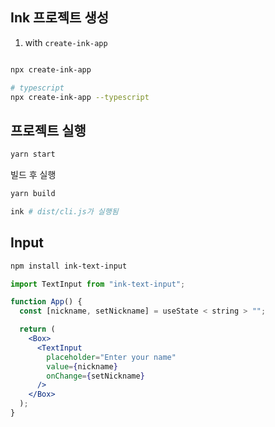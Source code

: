 ## Ink 프로젝트 생성

1. with `create-ink-app`

```bash

npx create-ink-app

# typescript
npx create-ink-app --typescript

```

## 프로젝트 실행

```bash
yarn start
```

빌드 후 실행

```bash
yarn build

ink # dist/cli.js가 실행됨
```

## Input

```bash
npm install ink-text-input
```

```jsx
import TextInput from "ink-text-input";

function App() {
  const [nickname, setNickname] = useState < string > "";

  return (
    <Box>
      <TextInput
        placeholder="Enter your name"
        value={nickname}
        onChange={setNickname}
      />
    </Box>
  );
}
```
